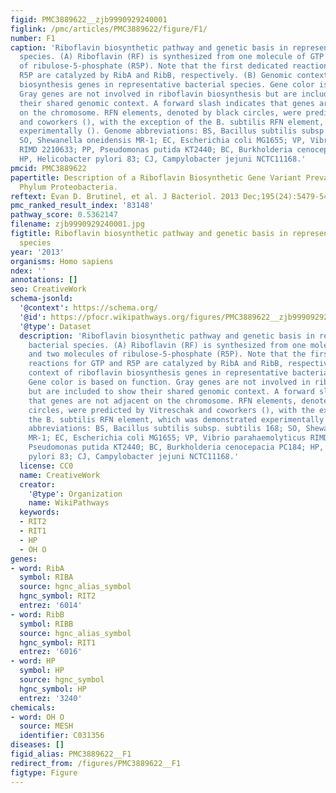 ```yaml
---
figid: PMC3889622__zjb9990929240001
figlink: /pmc/articles/PMC3889622/figure/F1/
number: F1
caption: 'Riboflavin biosynthetic pathway and genetic basis in representative bacterial
  species. (A) Riboflavin (RF) is synthesized from one molecule of GTP and two molecules
  of ribulose-5-phosphate (R5P). Note that the first dedicated reactions for GTP and
  R5P are catalyzed by RibA and RibB, respectively. (B) Genomic context of riboflavin
  biosynthesis genes in representative bacterial species. Gene color is based on function.
  Gray genes are not involved in riboflavin biosynthesis but are included to show
  their shared genomic context. A forward slash indicates that genes are not adjacent
  on the chromosome. RFN elements, denoted by black circles, were predicted by Vitreschak
  and coworkers (), with the exception of the B. subtilis RFN element, which was demonstrated
  experimentally (). Genome abbreviations: BS, Bacillus subtilis subsp. subtilis 168;
  SO, Shewanella oneidensis MR-1; EC, Escherichia coli MG1655; VP, Vibrio parahaemolyticus
  RIMD 2210633; PP, Pseudomonas putida KT2440; BC, Burkholderia cenocepacia PC184;
  HP, Helicobacter pylori 83; CJ, Campylobacter jejuni NCTC11168.'
pmcid: PMC3889622
papertitle: Description of a Riboflavin Biosynthetic Gene Variant Prevalent in the
  Phylum Proteobacteria.
reftext: Evan D. Brutinel, et al. J Bacteriol. 2013 Dec;195(24):5479-5486.
pmc_ranked_result_index: '83148'
pathway_score: 0.5362147
filename: zjb9990929240001.jpg
figtitle: Riboflavin biosynthetic pathway and genetic basis in representative bacterial
  species
year: '2013'
organisms: Homo sapiens
ndex: ''
annotations: []
seo: CreativeWork
schema-jsonld:
  '@context': https://schema.org/
  '@id': https://pfocr.wikipathways.org/figures/PMC3889622__zjb9990929240001.html
  '@type': Dataset
  description: 'Riboflavin biosynthetic pathway and genetic basis in representative
    bacterial species. (A) Riboflavin (RF) is synthesized from one molecule of GTP
    and two molecules of ribulose-5-phosphate (R5P). Note that the first dedicated
    reactions for GTP and R5P are catalyzed by RibA and RibB, respectively. (B) Genomic
    context of riboflavin biosynthesis genes in representative bacterial species.
    Gene color is based on function. Gray genes are not involved in riboflavin biosynthesis
    but are included to show their shared genomic context. A forward slash indicates
    that genes are not adjacent on the chromosome. RFN elements, denoted by black
    circles, were predicted by Vitreschak and coworkers (), with the exception of
    the B. subtilis RFN element, which was demonstrated experimentally (). Genome
    abbreviations: BS, Bacillus subtilis subsp. subtilis 168; SO, Shewanella oneidensis
    MR-1; EC, Escherichia coli MG1655; VP, Vibrio parahaemolyticus RIMD 2210633; PP,
    Pseudomonas putida KT2440; BC, Burkholderia cenocepacia PC184; HP, Helicobacter
    pylori 83; CJ, Campylobacter jejuni NCTC11168.'
  license: CC0
  name: CreativeWork
  creator:
    '@type': Organization
    name: WikiPathways
  keywords:
  - RIT2
  - RIT1
  - HP
  - OH O
genes:
- word: RibA
  symbol: RIBA
  source: hgnc_alias_symbol
  hgnc_symbol: RIT2
  entrez: '6014'
- word: RibB
  symbol: RIBB
  source: hgnc_alias_symbol
  hgnc_symbol: RIT1
  entrez: '6016'
- word: HP
  symbol: HP
  source: hgnc_symbol
  hgnc_symbol: HP
  entrez: '3240'
chemicals:
- word: OH O
  source: MESH
  identifier: C031356
diseases: []
figid_alias: PMC3889622__F1
redirect_from: /figures/PMC3889622__F1
figtype: Figure
---
```

